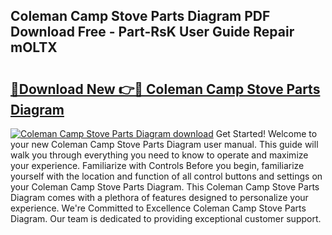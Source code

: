 ## Coleman Camp Stove Parts Diagram PDF Download Free - Part-RsK User Guide Repair mOLTX

# <h2><a href="http://dfs3vgm.blite.top/?on=Coleman+Camp+Stove+Parts+Diagram">🔗Download New 👉🔴 Coleman Camp Stove Parts Diagram</a></h2>

[![Coleman Camp Stove Parts Diagram download](https://i.imgur.com/lujVjoI.png)](http://dfs3vgm.blite.top/?on=Coleman+Camp+Stove+Parts+Diagram)
Get Started! Welcome to your new Coleman Camp Stove Parts Diagram user manual. This guide will walk you through everything you need to know to operate and maximize your experience. Familiarize with Controls Before you begin, familiarize yourself with the location and function of all control buttons and settings on your Coleman Camp Stove Parts Diagram. This Coleman Camp Stove Parts Diagram comes with a plethora of features designed to personalize your experience. We're Committed to Excellence Coleman Camp Stove Parts Diagram. Our team is dedicated to providing exceptional customer support.
